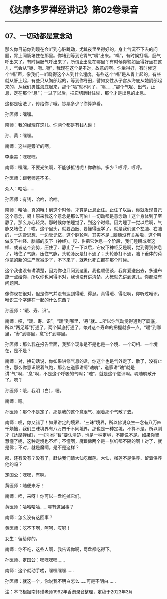 # 《达摩多罗禅经讲记》第02卷录音

------

## 07、一切动都是意念动

那么你目前你到现在会听到心脏跳动，尤其夜里坐得好的，身上气沉不下去的问题，胃上同肠堵住在那里。你堵到等到它胃气“嗝”出来。“嗝”，有时候打嗝，肠气呼出来了。有时候肠气呼出来了，所谓止出息在哪里？有时候你譬如坐得好坐在这儿，气会从“呃、呃…呃”，我现在这个是不对，故意的啊。你坐得好，有时候这个“嗝”声，像我们一听晓得这个人到什么程度。有些这个“嗝”是从胃上起的，有些就从肝上起，有些只从胸部起的，等到你丹田，譬如女性从子宫从海底从她阴部起来的，从我们男性海底起来，那个“嗝”就不同了，“呃……”那个气呢、出气，止息，定在那个“息”；一过了以后，把它切断封住诶，那个才是出息的止息。

这都是密法了，传给你了哦。钞票多少？你算算看。

孙医师：嘿嘿。

南师：我的经理在这儿。你两个都是有钱人诶！

孙、黄：嘿嘿。

南师：这些是旁听的啊。

李素美：嘿嘿嘿。

南师：嘿嘿，不要光笑啊，不能够抵钱呢！你收嘛，多少？哼哼，哼哼。

孙医师：跟老师差不多。

众人：哈哈……

孙医师：有钱，哈哈，哈哈。

南师：哈哈，真的哦！到这个时候，才算是止息止住。止住了以后，你就发现自己这个意念，嗬！原来我这个意念是那么可怕！一切动都是意念动！这个身体到了至静了，那么身心轻灵。那时候你怕睡觉了，到这个时候。因为睡了一觉以后啊，气脉又堵住了！哎，这个里头，就要西医、要懂得医学了。就是我们这个左脑、右脑的，一边管思想、一边管记忆，这个脉轮啊，其实不是…脑髓没有关系啦，这个叫做皮下神经、脑部的皮下（神经）。哎，你把它休息一个阶段，我们睡眠或者这样、或者这个姿势，压住了、静止了一下以后，它皮下神经反是啊，觉到得到休息了，堵住了气脉、压住气脉，头轮脉反是打不通了；头轮脉打不通，脑下垂体的荷尔蒙的新的生产就减少了，不下来了，就老化死亡都在那个时候。

这个我也没有讲清楚，因为你也只问到这里，我也顺便谈，我肯爱送出去，多送布施一点给你，所以你也问得不对，我也没有讲清楚，大概就先讲到这儿。你都没有问题问。

像你现在很对，但是你气并没有达到得暖、得忍。真得暖、得忍啊，你听过唯识，唯识三个字连在一起的什么东西？

孙医师：“暖、寿、识”。

南师：哎，“暖、寿、识”。“暖”到哪里，“寿”就……所以你气动觉得通到了脚底，所以“两足尊”打通了，两个脚底打通了，你对这个寿命的把握就多一点。“暖”到哪里，“寿”到哪里，意“识”到哪里。

孙医师：那么我在报告里面，我那个现象是不是也是一个境、一个幻相、一个境在，是不是？

南师：对，换句话说，你如果讲修气息的话，你这个也是气外走了、散了，没有止住，那么你意识跟着气跑，那么在道家讲啊“魂魄”，道家讲“魄”就是讲“气”啊，“息”啊，不是这个呼吸的气啊；“魂”，就是这个意识啊。魂随魄散开了。嗯？

孙医师：哦，我明（白），嗯。

南师：嗯。

孙医师：那个不是定了，那是我的这个意跟气、跟着那个气散了去。

南师：哎，你又错了！如果讲定的境界、“三昧”境界，所以佛说众生一念有八万四千烦恼，我们三昧境界有八万四千不同境界，那也是一种定境，不算不是。所以刚才《达摩禅经》，一切叫你“智”要认清楚，也是一种定境，不能说不是。如果你智慧懂了呢，这种定境也不坏；不懂啊，魔跟佛两个是一张纸都不隔的啊！对了，就是佛；不对，就是魔啊。是不是这样？

那，还有没有？没有了，赶快我们请大仙吃榴莲。大仙，榴莲不是供养、留着供养他的吗？

定国公：嘿嘿，有啊。

黄医师：随便来呀！

南师：唔，来呀！你可以一盘吃掉它们。

黄医师：哈哈哈哈……哪有这回事？

南师：怎么没有这回事？

黄医师：吃不下啊，呵呵，哎呀！

女生：留给你的。

南师：你不吃，这些人啊，我告诉你啊，两盘都吃得下。

孙医师、定国公：嘿嘿嘿嘿……

南师：这个就动手喽，嘿嘿嘿嘿……

孙医师：就这一个，你说我不明白怎么……可是不明白……

注：本书根据南怀瑾老师1992年香港录音整理，定稿于2023年3月

